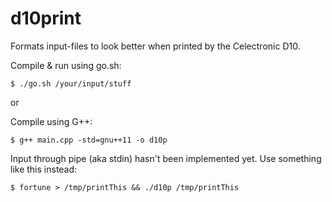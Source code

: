 # d10print
Formats input-files to look better when printed by the Celectronic D10.

Compile & run using go.sh:
```
$ ./go.sh /your/input/stuff
```
or

Compile using G++:
```
$ g++ main.cpp -std=gnu++11 -o d10p
``` 


Input through pipe (aka stdin) hasn't been implemented yet. Use something like this instead:
```
$ fortune > /tmp/printThis && ./d10p /tmp/printThis
```
